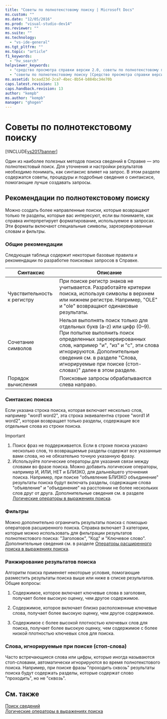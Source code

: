 ```yaml
---
title: "Советы по полнотекстовому поиску | Microsoft Docs"
ms.custom: ""
ms.date: "12/05/2016"
ms.prod: "visual-studio-dev14"
ms.reviewer: ""
ms.suite: ""
ms.technology: 
  - "vs-ide-general"
ms.tgt_pltfrm: ""
ms.topic: "article"
f1_keywords: 
  - "hv_search"
helpviewer_keywords: 
  - "средство просмотра справки версии 2.0, советы по полнотекстовому поиску"
  - "советы по полнотекстовому поиску [Средство просмотра справки версии 2.0]"
ms.assetid: bcaad23d-2ca7-4bec-8b54-b884bc34e70b
caps.latest.revision: 13
caps.handback.revision: 13
author: "kempb"
ms.author: "kempb"
manager: "ghogen"
---
```

# Советы по полнотекстовому поиску
[!INCLUDE[vs2017banner](../code-quality/includes/vs2017banner.md)]

Один из наиболее полезных методов поиска сведений в Справке — это полнотекстовый поиск.  Для уточнения и настройки результатов необходимо понимать, как синтаксис влияет на запрос.  В этом разделе содержатся советы, процедуры и подробные сведения о синтаксисе, помогающие лучше создавать запросы.  
  
## Рекомендации по полнотекстовому поиску  
 Можно создать более направленные поиски, которые возвращают только те разделы, которые вас интересуют, если вы понимаете, как справка интерпретирует форматирование, используемое в запросах.  Эти форматы включают специальные символы, зарезервированные словам и фильтры.  
  
### Общие рекомендации  
 Следующая таблица содержит некоторые базовые правила и рекомендации по разработке поисковых запросов в Справке.  
  
|Синтаксис|Описание|  
|---------------|--------------|  
|Чувствительность к регистру|При поиске регистр знаков не учитывается.  Разработайте критерии поиска, используя символы в верхнем или нижнем регистре.  Например, "OLE" и "ole" возвращают одинаковые результаты.|  
|Сочетание символов|Нельзя выполнять поиск только для отдельных букв \(a–z\) или цифр \(0–9\).  При попытке выполнить поиск определенных зарезервированных слов, например "и", "из" и "с", эти слова игнорируются.  Дополнительные сведения см. в разделе "Слова, игнорируемые при поиске \(стоп\-словах\)" далее в этом разделе.|  
|Порядок вычисления|Поисковые запросы обрабатываются слева направо.|  
  
### Синтаксис поиска  
 Если указана строка поиска, которая включает несколько слов, например "word1 word2", эта строка эквивалентна строке "word1 И word2", которая возвращает только разделы, содержащие все отдельные слова из строки поиска.  
  
> [!IMPORTANT]
>  1.  Поиск фраз не поддерживается.  Если в строке поиска указано несколько слов, то возвращаемые разделы содержат все указанные вами слова, но не обязательно точную указанную фразу.  
> 2.  Используйте логические операторы для указания связи между словами во фразе поиска.  Можно добавить логические операторы, например И, ИЛИ, НЕТ и БЛИЗКО, для дальнейшего уточнения поиска.  Например, при поиске "объявление БЛИЗКО объединение" результаты поиска будут включать разделы, содержащие слова "объявление" и "объединение" на расстоянии не более нескольких слов друг от друга.  Дополнительные сведения см. в разделе [Логические операторы в выражениях поиска](../ide/logical-operators-in-search-expressions.md).  
  
### Фильтры  
 Можно дополнительно ограничить результаты поиска с помощью операторов расширенного поиска.  Справка включает 3 категории, которые можно использовать для фильтрации результатов полнотекстового поиска: "Заголовок", "Код" и "Ключевое слово".  Дополнительные сведения см. в разделе [Операторы расширенного поиска в выражениях поиска](../ide/advanced-search-operators-in-search-expressions.md).  
  
### Ранжирование результатов поиска  
 Алгоритм поиска применяет некоторые условия, помогающие разместить результаты поиска выше или ниже в списке результатов.  Общие вопросы:  
  
1.  Содержимое, которое включает ключевые слова в заголовке, получает более высокую оценку, чем другое содержимое.  
  
2.  Содержимое, которое включает близко расположенные ключевые слова, получает более высокую оценку, чем другое содержимое.  
  
3.  Содержимое с более высокой плотностью ключевых слов для поиска, получает более высокую оценку, чем содержимое с более низкой плотностью ключевых слов для поиска.  
  
### Слова, игнорируемые при поиске \(стоп\-слова\)  
 Часто встречающиеся слова или цифры, которые иногда называются стоп\-словами, автоматически игнорируются во время полнотекстового поиска.  Например, при поиске фразы "проходить сквозь" результаты поиска будут содержать разделы, которые содержат слово "проходить", но не "сквозь".  
  
## См. также  
 [Поиск сведений](../ide/locate-information.md)   
 [Логические операторы в выражениях поиска](../ide/logical-operators-in-search-expressions.md)